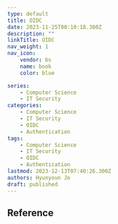 ```yaml
---
type: default
title: OIDC
date: 2023-11-25T00:10:18.380Z
description: ""
linkTitle: OIDC
nav_weight: 1
nav_icon:
    vendor: bs
    name: book
    color: blue

series:
    - Computer Science
    - IT Security
categories:
    - Computer Science
    - IT Security
    - OIDC
    - Authentication
tags:
    - Computer Science
    - IT Security
    - OIDC
    - Authentication
lastmod: 2023-12-13T07:40:26.300Z
authors: Hyunyoun Jo
draft: published
---
```


## Reference
